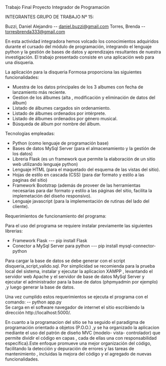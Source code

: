 
Trabajo Final Proyecto Integrador de Programación 

INTEGRANTES GRUPO DE TRABAJO Nº 15:

Buzzi, Daniel Alejandro  -- daniel.buzzi@gmail.com
Torres, Brenda           --  torresbrenda333@gmail.com



En esta actividad integradora hemos volcado los conocimientos adquiridos durante el cursado del módulo de programación, integrando el  lenguaje python y la gestión de bases de datos y aprendizajes resultantes de nuestra investigación.
El trabajo presentado consiste en una aplicación web para una disqueria.

La aplicación para la disqueria Formosa proporciona las siguientes funcionalidades:

- Muestra de los datos principales de los 3 albumes con  fecha de lanzamiento más reciente.
- Gestion de los álbumes (alta , modificación y eliminación de datos del álbum)
- Listado de álbumes cargados sin ordenamiento.
- Listado de álbumes ordenados por intérprete.
- Listado de álbumes ordenados por género musical.
- Búsqueda de álbum por nombre del álbum.

Tecnologías empleadas:

- Python (como lenguaje de programación base)
- Bases de datos MySql Server (para el almacenamiento y la gestión de los datos)
- Libreria Flask (es un framework que permite la elaboración de un sitio web utilizando lenguaje python)
- Lenguaje HTML (para el maquetado del esquema de las vistas del sitio).
- Hojas de estilo en cascada (CSS) (para dar formato y estilo a las paginas del sitio)
- Framework Bootstrap (además de proveer de las herramientas necesarias para dar formato y estilo a las páginas del sitio, facilita la implemetación del diseño responsivo).
- Lenguaje javascript (para la implementación de rutinas del lado del cliente).


Requerimientos de funcionamiento del programa:

Para el uso del programa se requiere instalar previamente las siguientes librerias:

- Framework Flask --- pip install Flask
- Conector a MySql Server para python --- pip install mysql-connector-python

 Para cargar la base de datos se debe generar con el script disqueria_script_valido.sql. Por simplicidad se recomienda para la prueba local del sistema, instalar y ejecutar la aplicacion XAMPP , levantando  el servidor web Apache y el servidor de base de datos MySql Server y ejecutar el administrador para la base de datos (phpmyadmin por ejemplo) ,y luego generar la base de datos.

Una vez cumplido estos requerimientos se ejecuta el programa con el comando: --  python app.py  
Se carga  en el software navegador de internet el sitio escribiendo la dirección http://localhost:5000/.


En cuanto a la programacion del sitio se ha seguido el paradigma de programación  orientado a objetos (P.O.O.) ,y se ha organizado la aplicacion mediante el uso del patrón de diseño MVC (modelo- vista- controlador) que permite dividir el código en capas , cada de ellas una con responsabilidad específica}.Este enfoque promueve una mejor organización del código, facilitando la detección y depuración de errores y las tareas de mantenimiento , incluidas la mejora del código y el agregado de nuevas funcionalidades.









